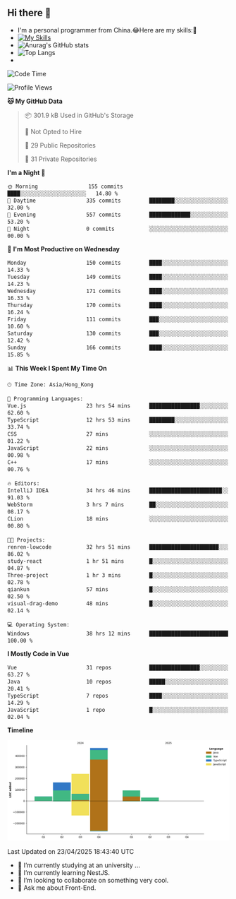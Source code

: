 ## Hi there 👋
- I'm a personal programmer from China.😂Here are my skills:🤔
- [![My Skills](https://skillicons.dev/icons?i=js,html,css,vue,typescript,java,golang)](https://skillicons.dev)
- ![Anurag's GitHub stats](https://github-readme-stats.vercel.app/api?username=FluffyChi-Xing&count_private=true&show_icons=true&theme=radical)
- ![Top Langs](https://github-readme-stats.vercel.app/api/top-langs/?username=FluffyChi-Xing)
- <!--START_SECTION:waka-->
![Code Time](http://img.shields.io/badge/Code%20Time-1%2C357%20hrs%2050%20mins-blue)

![Profile Views](http://img.shields.io/badge/Profile%20Views-0-blue)

**🐱 My GitHub Data** 

> 📦 301.9 kB Used in GitHub's Storage 
 > 
> 🚫 Not Opted to Hire
 > 
> 📜 29 Public Repositories 
 > 
> 🔑 31 Private Repositories 
 > 
**I'm a Night 🦉** 

```text
🌞 Morning                155 commits         ████░░░░░░░░░░░░░░░░░░░░░   14.80 % 
🌆 Daytime                335 commits         ████████░░░░░░░░░░░░░░░░░   32.00 % 
🌃 Evening                557 commits         █████████████░░░░░░░░░░░░   53.20 % 
🌙 Night                  0 commits           ░░░░░░░░░░░░░░░░░░░░░░░░░   00.00 % 
```
📅 **I'm Most Productive on Wednesday** 

```text
Monday                   150 commits         ████░░░░░░░░░░░░░░░░░░░░░   14.33 % 
Tuesday                  149 commits         ████░░░░░░░░░░░░░░░░░░░░░   14.23 % 
Wednesday                171 commits         ████░░░░░░░░░░░░░░░░░░░░░   16.33 % 
Thursday                 170 commits         ████░░░░░░░░░░░░░░░░░░░░░   16.24 % 
Friday                   111 commits         ███░░░░░░░░░░░░░░░░░░░░░░   10.60 % 
Saturday                 130 commits         ███░░░░░░░░░░░░░░░░░░░░░░   12.42 % 
Sunday                   166 commits         ████░░░░░░░░░░░░░░░░░░░░░   15.85 % 
```


📊 **This Week I Spent My Time On** 

```text
🕑︎ Time Zone: Asia/Hong_Kong

💬 Programming Languages: 
Vue.js                   23 hrs 54 mins      ████████████████░░░░░░░░░   62.60 % 
TypeScript               12 hrs 53 mins      ████████░░░░░░░░░░░░░░░░░   33.74 % 
CSS                      27 mins             ░░░░░░░░░░░░░░░░░░░░░░░░░   01.22 % 
JavaScript               22 mins             ░░░░░░░░░░░░░░░░░░░░░░░░░   00.98 % 
C++                      17 mins             ░░░░░░░░░░░░░░░░░░░░░░░░░   00.76 % 

🔥 Editors: 
IntelliJ IDEA            34 hrs 46 mins      ███████████████████████░░   91.03 % 
WebStorm                 3 hrs 7 mins        ██░░░░░░░░░░░░░░░░░░░░░░░   08.17 % 
CLion                    18 mins             ░░░░░░░░░░░░░░░░░░░░░░░░░   00.80 % 

🐱‍💻 Projects: 
renren-lowcode           32 hrs 51 mins      ██████████████████████░░░   86.02 % 
study-react              1 hr 51 mins        █░░░░░░░░░░░░░░░░░░░░░░░░   04.87 % 
Three-project            1 hr 3 mins         █░░░░░░░░░░░░░░░░░░░░░░░░   02.78 % 
qiankun                  57 mins             █░░░░░░░░░░░░░░░░░░░░░░░░   02.50 % 
visual-drag-demo         48 mins             █░░░░░░░░░░░░░░░░░░░░░░░░   02.14 % 

💻 Operating System: 
Windows                  38 hrs 12 mins      █████████████████████████   100.00 % 
```

**I Mostly Code in Vue** 

```text
Vue                      31 repos            ████████████████░░░░░░░░░   63.27 % 
Java                     10 repos            █████░░░░░░░░░░░░░░░░░░░░   20.41 % 
TypeScript               7 repos             ████░░░░░░░░░░░░░░░░░░░░░   14.29 % 
JavaScript               1 repo              █░░░░░░░░░░░░░░░░░░░░░░░░   02.04 % 
```



**Timeline**

![Lines of Code chart](https://raw.githubusercontent.com/FluffyChi-Xing/FluffyChi-Xing/main/assets/bar_graph.png)


 Last Updated on 23/04/2025 18:43:40 UTC
<!--END_SECTION:waka-->
- 🔭 I’m currently studying at an university ...
- 🌱 I’m currently learning NestJS.
- 👯 I’m looking to collaborate on something very cool.
- 💬 Ask me about Front-End.
